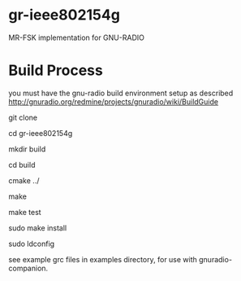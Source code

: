gr-ieee802154g
==============

MR-FSK implementation for GNU-RADIO

Build Process
==================
you must have the gnu-radio build environment setup as described http://gnuradio.org/redmine/projects/gnuradio/wiki/BuildGuide

git clone <this repository>

cd gr-ieee802154g

mkdir build

cd build

cmake ../

make

make test

sudo make install

sudo ldconfig


see example grc files in examples directory, for use with gnuradio-companion.
